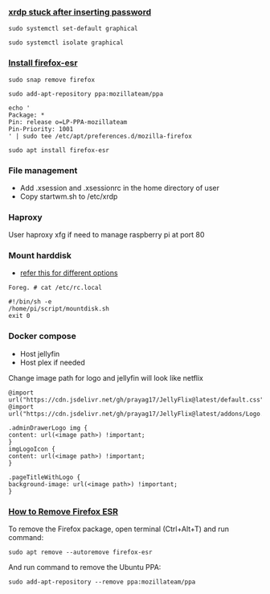 ### [xrdp stuck after inserting password](https://github.com/neutrinolabs/xrdp/issues/1795)

```
sudo systemctl set-default graphical

sudo systemctl isolate graphical
```

### [Install firefox-esr](https://askubuntu.com/questions/1406527/why-doesnt-ubuntu-provide-firefox-esr-in-its-repositories)

```
sudo snap remove firefox

sudo add-apt-repository ppa:mozillateam/ppa

echo '
Package: *
Pin: release o=LP-PPA-mozillateam
Pin-Priority: 1001
' | sudo tee /etc/apt/preferences.d/mozilla-firefox

sudo apt install firefox-esr
```

### File management
- Add .xsession and .xsessionrc in the home directory of user
- Copy startwm.sh to /etc/xrdp

### Haproxy
User haproxy xfg if need to manage raspberry pi at port 80

### Mount harddisk
- [refer this for different options](https://www.squash.io/executing-bash-script-at-startup-in-ubuntu-linux/)
 ```
Foreg. # cat /etc/rc.local

#!/bin/sh -e
/home/pi/script/mountdisk.sh
exit 0
```

### Docker compose
- Host jellyfin
- Host plex if needed

Change image path for logo and jellyfin will look like netflix

```
@import url("https://cdn.jsdelivr.net/gh/prayag17/JellyFlix@latest/default.css");
@import url("https://cdn.jsdelivr.net/gh/prayag17/JellyFlix@latest/addons/Logo.css");

.adminDrawerLogo img { 
content: url(<image path>) !important; 
} 
imgLogoIcon { 
content: url(<image path>) !important; 
} 

.pageTitleWithLogo { 
background-image: url(<image path>) !important; 
}
```

### [How to Remove Firefox ESR](https://ubuntuhandbook.org/index.php/2022/03/install-firefox-esr-ubuntu/)

To remove the Firefox package, open terminal (Ctrl+Alt+T) and run command:

```
sudo apt remove --autoremove firefox-esr
```

And run command to remove the Ubuntu PPA:

```
sudo add-apt-repository --remove ppa:mozillateam/ppa
```
